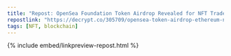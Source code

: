 ```yaml
---
title: "Repost: OpenSea Foundation Token Airdrop Revealed for NFT Traders as Ethereum Marketplace Expands - Decrypt"
repostlink: "https://decrypt.co/305709/opensea-token-airdrop-ethereum-nft-marketplace"
tags: [NFT, blockchain]
---
```


{% include embed/linkpreview-repost.html %}